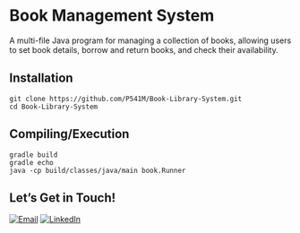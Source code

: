 
# Book Management System
A multi-file Java program for managing a collection of books, allowing users to set book details, borrow and return books, and check their availability.

## Installation

```
git clone https://github.com/P541M/Book-Library-System.git
cd Book-Library-System
```

## Compiling/Execution
```
gradle build
gradle echo
java -cp build/classes/java/main book.Runner
```

## Let’s Get in Touch!
[![Email](https://img.shields.io/badge/Email-D14836?style=for-the-badge&logo=gmail&logoColor=white)](mailto:videna.psalmeleazar@gmail.com)
[![LinkedIn](https://img.shields.io/badge/LinkedIn-0A66C2?style=for-the-badge&logo=linkedin&logoColor=white)](https://www.linkedin.com/in/pevidena/)

